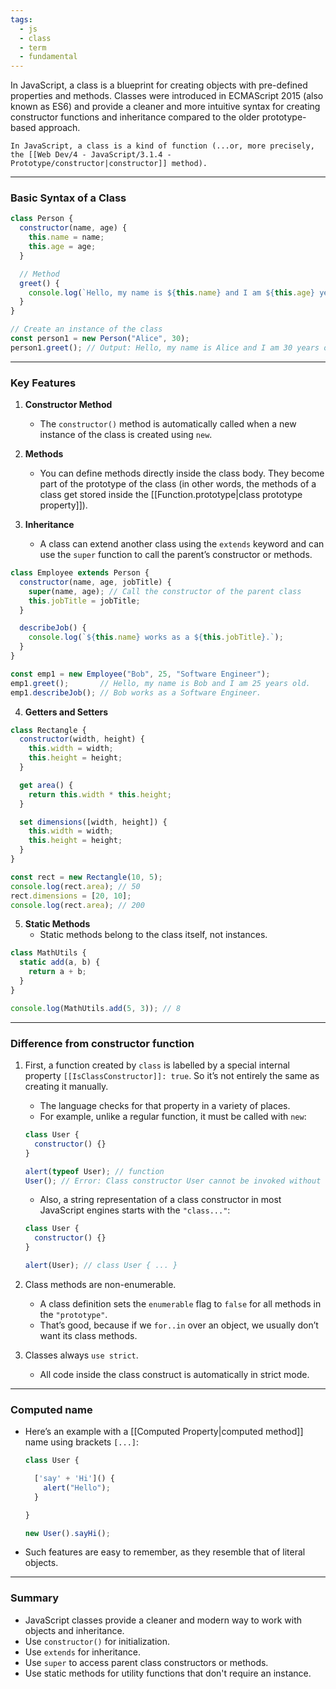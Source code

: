```yaml
---
tags:
  - js
  - class
  - term
  - fundamental
---
```


In JavaScript, a class is a blueprint for creating objects with pre-defined properties and methods. Classes were introduced in ECMAScript 2015 (also known as ES6) and provide a cleaner and more intuitive syntax for creating constructor functions and inheritance compared to the older prototype-based approach.

```ad-note
In JavaScript, a class is a kind of function (...or, more precisely, the [[Web Dev/4 - JavaScript/3.1.4 - Prototype/constructor|constructor]] method).
```

---

### Basic Syntax of a Class

```javascript
class Person {
  constructor(name, age) {
    this.name = name;
    this.age = age;
  }

  // Method
  greet() {
    console.log(`Hello, my name is ${this.name} and I am ${this.age} years old.`);
  }
}

// Create an instance of the class
const person1 = new Person("Alice", 30);
person1.greet(); // Output: Hello, my name is Alice and I am 30 years old.
```

---

### Key Features

1. **Constructor Method**
   - The `constructor()` method is automatically called when a new instance of the class is created using `new`.

2. **Methods**
   - You can define methods directly inside the class body. They become part of the prototype of the class (in other words, the methods of a class get stored inside the  [[Function.prototype|class prototype property]]).

3. **Inheritance**
   - A class can extend another class using the `extends` keyword and can use the `super` function to call the parent’s constructor or methods.

```javascript
class Employee extends Person {
  constructor(name, age, jobTitle) {
    super(name, age); // Call the constructor of the parent class
    this.jobTitle = jobTitle;
  }

  describeJob() {
    console.log(`${this.name} works as a ${this.jobTitle}.`);
  }
}

const emp1 = new Employee("Bob", 25, "Software Engineer");
emp1.greet();       // Hello, my name is Bob and I am 25 years old.
emp1.describeJob(); // Bob works as a Software Engineer.
```

4. **Getters and Setters**

```javascript
class Rectangle {
  constructor(width, height) {
    this.width = width;
    this.height = height;
  }

  get area() {
    return this.width * this.height;
  }

  set dimensions([width, height]) {
    this.width = width;
    this.height = height;
  }
}

const rect = new Rectangle(10, 5);
console.log(rect.area); // 50
rect.dimensions = [20, 10];
console.log(rect.area); // 200
```

5. **Static Methods**
   - Static methods belong to the class itself, not instances.

```javascript
class MathUtils {
  static add(a, b) {
    return a + b;
  }
}

console.log(MathUtils.add(5, 3)); // 8
```

---

### Difference from constructor function
1. First, a function created by `class` is labelled by a special internal property `[[IsClassConstructor]]: true`. So it’s not entirely the same as creating it manually.
    - The language checks for that property in a variety of places.  
    - For example, unlike a regular function, it must be called with `new`:
    
    ```js
    class User {
      constructor() {}
    }
    
    alert(typeof User); // function
    User(); // Error: Class constructor User cannot be invoked without 'new'
    ```
    
    - Also, a string representation of a class constructor in most JavaScript engines starts with the `"class..."`:
    
    ```js
    class User {
      constructor() {}
    }
    
    alert(User); // class User { ... }
    ```
    
    

2. Class methods are non-enumerable.  
    - A class definition sets the `enumerable` flag to `false` for all methods in the `"prototype"`.
    - That’s good, because if we `for..in` over an object, we usually don’t want its class methods.


3. Classes always `use strict`.  
    - All code inside the class construct is automatically in strict mode.

---

### Computed name

- Here’s an example with a [[Computed Property|computed method]] name using brackets `[...]`:
	```js
	class User {
	
	  ['say' + 'Hi']() {
	    alert("Hello");
	  }
	
	}
	
	new User().sayHi();
	```
- Such features are easy to remember, as they resemble that of literal objects.

---

### Summary

- JavaScript classes provide a cleaner and modern way to work with objects and inheritance.
- Use `constructor()` for initialization.
- Use `extends` for inheritance.
- Use `super` to access parent class constructors or methods.
- Use static methods for utility functions that don't require an instance.
